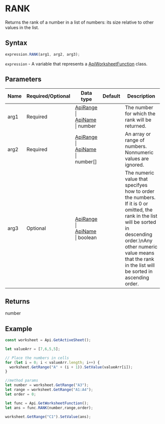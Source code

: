 # RANK

Returns the rank of a number in a list of numbers: its size relative to other values in the list.

## Syntax

```javascript
expression.RANK(arg1, arg2, arg3);
```

`expression` - A variable that represents a [ApiWorksheetFunction](../ApiWorksheetFunction.md) class.

## Parameters

| **Name** | **Required/Optional** | **Data type** | **Default** | **Description** |
| ------------- | ------------- | ------------- | ------------- | ------------- |
| arg1 | Required | [ApiRange](../../ApiRange/ApiRange.md) \| [ApiName](../../ApiName/ApiName.md) \| number |  | The number for which the rank will be returned. |
| arg2 | Required | [ApiRange](../../ApiRange/ApiRange.md) \| [ApiName](../../ApiName/ApiName.md) \| number[] |  | An array or range of numbers. Nonnumeric values are ignored. |
| arg3 | Optional | [ApiRange](../../ApiRange/ApiRange.md) \| [ApiName](../../ApiName/ApiName.md) \| boolean |  | The numeric value that specifyes how to order the numbers. If it is 0 or omitted, the rank in the list will be sorted in descending order.\nAny other numeric value means that the rank in the list will be sorted in ascending order. |

## Returns

number

## Example



```javascript editor-xlsx
const worksheet = Api.GetActiveSheet();

let valueArr = [7,6,5,5];

// Place the numbers in cells
for (let i = 0; i < valueArr.length; i++) {
  worksheet.GetRange("A" + (i + 1)).SetValue(valueArr[i]);
}

//method params
let number = worksheet.GetRange("A3");
let range = worksheet.GetRange("A1:A4");
let order = 0;

let func = Api.GetWorksheetFunction();
let ans = func.RANK(number,range,order); 

worksheet.GetRange("C1").SetValue(ans);

```
